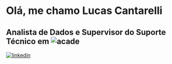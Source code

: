 
# Olá, me chamo Lucas Cantarelli
## Analista de Dados e Supervisor do Suporte Técnico em ![acade](https://user-images.githubusercontent.com/15838096/116098542-8d818600-a681-11eb-9772-a4276ed6c9d7.png)

<a href="https://www.linkedin.com/in/lucascantarelli/">![linkedin](https://user-images.githubusercontent.com/15838096/116095533-e3086380-a67e-11eb-8f49-dad8693e5213.png)</a>
